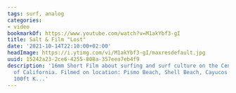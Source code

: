 ```yaml
---
tags: surf, analog
categories:
- video
bookmarkOf: https://www.youtube.com/watch?v=M1akYbf3-gI
title: Salt & Film "Lost"
date: '2021-10-14T22:10:00+02:00'
headImage: https://i.ytimg.com/vi/M1akYbf3-gI/maxresdefault.jpg
uuid: 15242a23-2ce6-4255-808a-357eea7eb4f9
description: '16mm Short Film about surfing and surf culture on the Central Coast
  of California. Filmed on location: Pismo Beach, Shell Beach, Cayucos Beach Single
  100ft K...'
---
```


